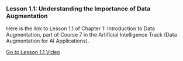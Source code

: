 ### Lesson 1.1: Understanding the Importance of Data Augmentation
Here is the link to Lesson 1.1 of Chapter 1: Introduction to Data Augmentation, part of Course 7 in the Artificial Intelligence Track (Data Augmentation for AI Applications).

[Go to Lesson 1.1 Video](https://drive.google.com/file/d/1VnqXRtQXE3NcCrKCuJdRCi0UQsV4BpFs/view?usp=sharing)